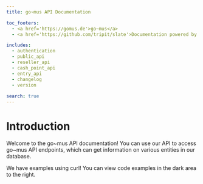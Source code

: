 ```yaml
---
title: go~mus API Documentation

toc_footers:
  - <a href='https://gomus.de'>go~mus</a>
  - <a href='https://github.com/tripit/slate'>Documentation powered by Slate</a>

includes:
  - authentication
  - public_api
  - reseller_api
  - cash_point_api
  - entry_api
  - changelog
  - version
  
search: true
---
```



# Introduction

Welcome to the go~mus API documentation! You can use our API to access go~mus API endpoints, which can get 
information on various entities in our database.

We have examples using curl! You can view code examples in the dark area to the right.












